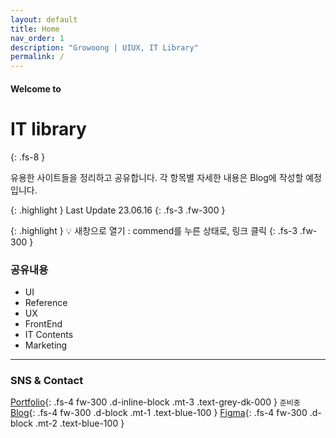 ```yaml
---
layout: default
title: Home
nav_order: 1
description: "Growoong | UIUX, IT Library"
permalink: /
---
```


#### Welcome to
# IT library
{: .fs-8 }

유용한 사이트들을 정리하고 공유합니다.
각 항목별 자세한 내용은 Blog에 작성할 예정입니다.
<!-- {: .fs-4 .fw-300 } -->

{: .highlight }
Last Update 23.06.16
{: .fs-3 .fw-300 }


{: .highlight }
💡 새창으로 열기 : commend를 누른 상태로, 링크 클릭
{: .fs-3 .fw-300 }

### 공유내용
- UI
- Reference
- UX
- FrontEnd
- IT Contents
- Marketing


---

<!-- ![Growoong-main-image](/assets/images/og.png){: width="600px" height="315px"} -->
### SNS & Contact
[Portfolio](#){: .fs-4 fw-300 .d-inline-block .mt-3 .text-grey-dk-000 } `준비중`
[Blog](https://lifewebstudy.com/){: .fs-4 fw-300 .d-block .mt-1 .text-blue-100 }
[Figma](https://www.figma.com/@growoong){: .fs-4 fw-300 .d-block .mt-2 .text-blue-100 }

